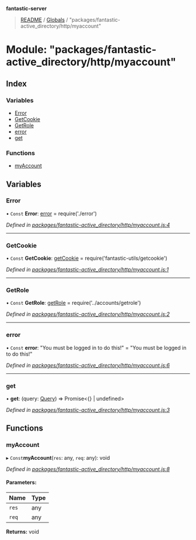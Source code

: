 **fantastic-server**

> [README](../README.md) / [Globals](../globals.md) / "packages/fantastic-active_directory/http/myaccount"

# Module: "packages/fantastic-active_directory/http/myaccount"

## Index

### Variables

* [Error](_packages_fantastic_active_directory_http_myaccount_.md#error)
* [GetCookie](_packages_fantastic_active_directory_http_myaccount_.md#getcookie)
* [GetRole](_packages_fantastic_active_directory_http_myaccount_.md#getrole)
* [error](_packages_fantastic_active_directory_http_myaccount_.md#error)
* [get](_packages_fantastic_active_directory_http_myaccount_.md#get)

### Functions

* [myAccount](_packages_fantastic_active_directory_http_myaccount_.md#myaccount)

## Variables

### Error

• `Const` **Error**: [error](_packages_fantastic_active_directory_http_error_.md#error) = require('./error')

*Defined in [packages/fantastic-active_directory/http/myaccount.js:4](https://github.com/besimorhino/project-fantastic/blob/a9b4b41/packages/fantastic-active_directory/http/myaccount.js#L4)*

___

### GetCookie

• `Const` **GetCookie**: [getCookie](_packages_fantastic_utils_getcookie_.md#getcookie) = require('fantastic-utils/getcookie')

*Defined in [packages/fantastic-active_directory/http/myaccount.js:1](https://github.com/besimorhino/project-fantastic/blob/a9b4b41/packages/fantastic-active_directory/http/myaccount.js#L1)*

___

### GetRole

• `Const` **GetRole**: [getRole](_packages_fantastic_active_directory_accounts_getrole_.md#getrole) = require('../accounts/getrole')

*Defined in [packages/fantastic-active_directory/http/myaccount.js:2](https://github.com/besimorhino/project-fantastic/blob/a9b4b41/packages/fantastic-active_directory/http/myaccount.js#L2)*

___

### error

• `Const` **error**: \"You must be logged in to do this!\" = "You must be logged in to do this!"

*Defined in [packages/fantastic-active_directory/http/myaccount.js:6](https://github.com/besimorhino/project-fantastic/blob/a9b4b41/packages/fantastic-active_directory/http/myaccount.js#L6)*

___

### get

•  **get**: (query: [Query](_packages_fantastic_utils_db_types_d_.md#query)) => Promise\<{} \| undefined>

*Defined in [packages/fantastic-active_directory/http/myaccount.js:3](https://github.com/besimorhino/project-fantastic/blob/a9b4b41/packages/fantastic-active_directory/http/myaccount.js#L3)*

## Functions

### myAccount

▸ `Const`**myAccount**(`res`: any, `req`: any): void

*Defined in [packages/fantastic-active_directory/http/myaccount.js:8](https://github.com/besimorhino/project-fantastic/blob/a9b4b41/packages/fantastic-active_directory/http/myaccount.js#L8)*

#### Parameters:

Name | Type |
------ | ------ |
`res` | any |
`req` | any |

**Returns:** void
